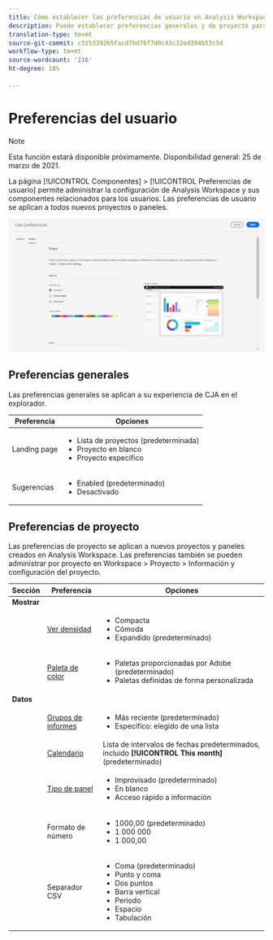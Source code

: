 ```yaml
---
title: Cómo establecer las preferencias de usuario en Analysis Workspace
description: Puede establecer preferencias generales y de proyecto para los usuarios.
translation-type: tm+mt
source-git-commit: c315339265facd7bd76f7d0c43c32ed394b53c5d
workflow-type: tm+mt
source-wordcount: '216'
ht-degree: 18%

---
```



# Preferencias del usuario

>[!NOTE]
>
>Esta función estará disponible próximamente. Disponibilidad general: 25 de marzo de 2021.

La página [!UICONTROL Componentes] > [!UICONTROL Preferencias de usuario] permite administrar la configuración de Analysis Workspace y sus componentes relacionados para los usuarios. Las preferencias de usuario se aplican a *todos* nuevos proyectos o paneles.

![Preferencias del usuario](assets/user-preferences.png)

## Preferencias generales

Las preferencias generales se aplican a su experiencia de CJA en el explorador.

| Preferencia | Opciones |
| --- | --- |
| Landing page | <ul><li>Lista de proyectos (predeterminada)</li><li>Proyecto en blanco</li><li>Proyecto específico</li></ul> |
| Sugerencias | <ul><li>Enabled (predeterminado)</li><li>Desactivado</li></ul> |

## Preferencias de proyecto

Las preferencias de proyecto se aplican a nuevos proyectos y paneles creados en Analysis Workspace. Las preferencias también se pueden administrar por proyecto en Workspace > Proyecto > Información y configuración del proyecto.

| Sección | Preferencia | Opciones |
| --- | --- | --- |
| **Mostrar** |  |  |
|  | [Ver densidad](https://experienceleague.adobe.com/docs/analytics-platform/using/cja-workspace/build-workspace-project/view-density.html) | <ul><li>Compacta</li><li>Cómoda</li><li>Expandido (predeterminado)</li></ul> |
|  | [Paleta de color](https://experienceleague.adobe.com/docs/analytics-platform/using/cja-workspace/build-workspace-project/color-palettes.html) | <ul><li>Paletas proporcionadas por Adobe (predeterminado)</li><li>Paletas definidas de forma personalizada</li></ul> |
| **Datos** |  |  |
|  | [Grupos de informes](https://experienceleague.adobe.com/docs/analytics-platform/using/cja-workspace/panels/panels.html?#report-suite) | <ul><li>Más reciente (predeterminado)</li><li>Específico: elegido de una lista</li></ul> |
|  | [Calendario](https://experienceleague.adobe.com/docs/analytics-platform/using/cja-workspace/panels/panels.html?#calendar) | Lista de intervalos de fechas predeterminados, incluido **[!UICONTROL This month]** (predeterminado) |
|  | [Tipo de panel](https://experienceleague.adobe.com/docs/analytics-platform/using/cja-workspace/panels/panels.html) | <ul><li>Improvisado (predeterminado)</li><li>En blanco</li><li>Acceso rápido a información</li></ul> |
|  | Formato de número | <ul><li>1000,00 (predeterminado)</li><li>1 000 000</li><li>1 000,00</li></ul> |
|  | Separador CSV | <ul><li>Coma (predeterminado)</li><li>Punto y coma</li><li>Dos puntos</li><li>Barra vertical</li><li>Periodo</li><li>Espacio</li><li>Tabulación</li></ul> |